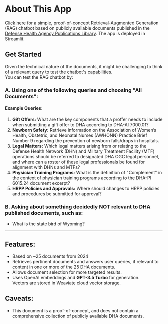 # About This App

[Click here](https://dhadocsrag-jz28xl3k2j9lry3keac6jq.streamlit.app) for a simple, proof-of-concept Retrieval-Augmented Generation (RAG) chatbot based on publicly available documents published in the [Defense Health Agency Publications Library](https://www.health.mil/Reference-Center/DHA-Publications). The app is deployed in Streamlit.

## Get Started

Given the technical nature of the documents, it might be challenging to think of a relevant query to test the chatbot's capabilities.  
You can test the RAG chatbot by:

### A. Using one of the following queries and choosing **"All Documents"**:

#### Example Queries:
1. **Gift Offers:** What are the key components that a proffer needs to include when submitting a gift offer to DHA according to DHA-AI 7000.01?
2. **Newborn Safety:** Retrieve information on the Association of Women’s Health, Obstetric, and Neonatal Nurses (AWHONN) Practice Brief Number 9 regarding the prevention of newborn falls/drops in hospitals.
3. **Legal Matters:** Which legal matters arising from or relating to the Defense Health Network (DHN) and Military Treatment Facility (MTF) operations should be referred to designated DHA OGC legal personnel, and where can a roster of these legal professionals be found for alignment with DHNs and MTFs?
4. **Physician Training Programs:** What is the definition of "Complement" in the context of physician training programs according to the DHA-PI 6015.24 document excerpt?
5. **HRPP Policies and Approvals:** Where should changes to HRPP policies and procedures be submitted for approval?

### B. Asking about something **decidedly NOT** relevant to DHA published documents, such as:
   - What is the state bird of Wyoming?

---

## Features:
- Based on ~25 documents from 2024
- Retrieves pertinent documents and answers user queries, if relevant to content in one or more of the 25 DHA documents.
- Allows document selection for more targeted results.
- Uses OpenAI embeddings and **GPT-3.5 Turbo** for generation.  
  Vectors are stored in Weaviate cloud vector storage.

## Caveats:
- This document is a proof-of-concept, and does not contain a comprehensive collection of publicly available DHA documents.

